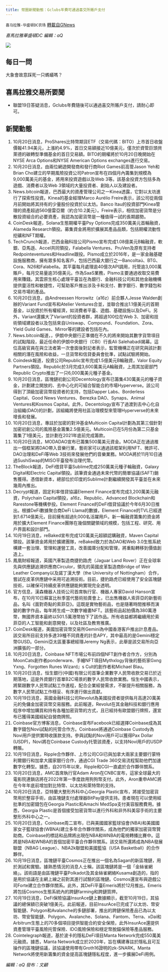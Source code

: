 ```yaml
---
title: 幣圈新聞動態：Gclubs年費可通過喜交所賬戶支付
---
```

`喜马拉雅-华盛顿DC农场` [轉載自GNews](https://gnews.org/zh-hans/1605604/)

*喜馬拉雅華盛頓DC 編輯：aQ*

![](http://himalayawashingtondc.org/wp-content/uploads/2021/07/ScreenShot-2021-07-31-at-16.20.22@2x.png)



## 每日一問





大象會故意踩死一只螞蟻嗎？





## 喜馬拉雅交易所要聞





- 聯盟19日答疑消息，Gclubs年費隨後可以通過喜交所賬戶支付，請耐心即可。






## 新聞動態





1. 10月20日消息，ProShares比特幣期貨ETF（交易代碼：BITO）上市首日收盤價報41.94美元，上漲約4.9%，首日交易額接近10億美元，僅次於資管巨頭貝萊德的碳轉型準備基金的首日交易額。BITO的期權將於10月20日晚開始在NYSE Arca Options和NYSE American Options exchanges進行交易。
2. 10月20日消息，由兩位網遊開發商和發行商Riot Games前高管Jason Yeh和Brian Cho建立的早期風險投資公司Patron宣布在四個月內籌集到規模為9,000萬美元的基金，將用來投資遊戲以及Web 3等。該基金投資方包括多為遊戲、消費者以及Web 3領域的大量投資者、創始人以及建設者。
3. News.bitcoin報道，巴西最大的資產管理公司之一Kinea透露，它對以太坊進行了探索性投資。Kinea的基金經理Marco Aurélio Freire表示，該公司從兩個月前開始將其持有的少量股份投資於以太坊。Banco Itau的投資部門Kinea管理的資產超過560億雷亞爾（約合10.2美元）。Freire表示，相信加密貨幣是分散投資組合的必要資產，我認為加密貨幣是一種值得一試的長期趨勢。
4. CoinDesk報道，Solana生態期權平臺Psy Options完成350萬美元首輪融資，Alameda Research領投。募集資金將用於擴展其產品品類，包括期權流動性挖礦和NFT期權。
5. TechCrunch報道，巴西金融科技公司Pismo宣布完成1.08億美元B輪融資，軟銀、亞馬遜、Accel共同領投，Falabella Ventures、PruVen及原有支持者Redpointeventures和Headline跟投。Pismo成立於2016年，是一家金融基礎設施服務商，擁有眾多知名客戶，包括巴西最大銀行之一BancoItaú、BTG、Cora、N26和Falabella。其平臺每月處理逾40億次API調用，托管逾3,000萬賬戶，每月交易量逾35億美元。作為SaaS業務，Pismo主要通過收取交易費用來賺錢。其雲原生核心處理平臺旨在為銀行、金融科技公司和其他金融機構提供靈活性和敏捷性，可幫助客戶推出涉及卡和支付、數字銀行、數字錢包和交易市場的產品。
6. 10月20日消息，由Andreessen Horowitz（a16z）前合夥人Jesse Walden創辦的Variant Fund宣布和Atelier Ventures合並，並聯合推出1.1億美元的首期基金，以投資於所有權經濟，如消費者平臺、遊戲、基礎設施以及DeFi。另外，Variant還擴大了Variant的投資者群，將超過100位在Web 3、加密和技術領域建設者以及包括來自Uniswap、Compound、Foundation、Zora、Yield Guild Games、Mirror等的建設者包括在內。
7. News.bitcoin報道，，伊朗中央銀行正準備在不久的將來開始其數字貨幣項目的試點階段，最近任命的伊朗中央銀行（CBI）行長Ali Salehabadi揭幕。這位高級官員在與立法者第一次會面後對記者表示，監管機構正在研究與該計劃相關的潛在風險和收益，一旦貨幣和信貸委員會批準，試點試驗將開始。
8. Coindesk報道，投資公司Republic宣布完成1.5億美元B輪融資，Valor Equity Partners領投。Republic於3月完成3,600萬美元A輪融資，上周其加密部門Republic Crypto推出了一只6,000萬美元種子基金。
9. 10月20日消息，區塊鏈初創公司Decentology宣布已籌集430萬美元的種子資金，計劃建立開放的、去中心化的可組合智能合約市場Hyperverse。該公司得到了頂級加密貨幣投資者的支持，包括Dapper Labs、Borderless Capital、Good News Ventures、Berezka DAO、Synaps、Animal Ventures和Kosmos Capital。此外，Decentology宣布了過渡到去中心化自治組織(DAO)的計劃，該組織將使用社區治理模型來管理Hyperverse的未來增長和發展。
10. 10月20日消息，專註於加密的對沖基金Multicoin Capital計劃為其第三個針對加密初創公司的風險基金籌集2.5億美元。Multicoin已在5月份為第二只基金籌集了1億美元，並計劃在2021年底前完成籌款。
11. 10月20日消息，MODADAO宣布已籌集500萬美元資金。MODA正在通過推出一個框架將DAO帶入音樂行業，藝術家可以通過該框架利用NFT、微許可、DAO治理和DeFi等Web 3技術來發展他們的音樂業務。MODA將於11月10日通過SushiSwap的MISO平臺發布治理代幣。
12. TheBlock報道，DeFi借貸平臺Sublime完成250萬美元種子輪融資，Galaxy Digital和Electric Capital領投。該筆資金通過未來代幣的簡單協議(SAFT)銷售獲得。憑借新資本，總部位於印度的Sublime計劃繼續開發其平臺並在未來幾周內推出。
13. Decrypt報道，固定利率借貸協議Element Finance宣布完成3,200萬美元融資，Polychain Capital領投，a16z、Republic、Advanced Blockchain和Rarestone等機構參投。Element Finance的DeFi借貸協議於今年6月30日推出。根據DeFi數據聚合商DeFi Llama的數據，Element Finance的TVL已經達到1.6714億美元，目前擁有超過9,000名活躍用戶。新一輪融資籌集的資金將用於擴大Element Finance團隊在幾個關鍵領域的規模，包括工程、研究、用戶界面和設計部門。
14. 10月19日消息，reBaked宣布完成120萬美元超額認購融資，Maven Capital領投。該筆資金將用於擴建團隊，reBaked致力於為DAO和Web 3.0生態系統構建一套治理、管理和運營工具，改善國庫分配和管理，將重點轉移到價值創造上。
15. 鳳凰財經報道，英國汽車製造商捷豹路虎（Jaguar Land Rover）正在全球率先與供應鏈追溯供應商Circulor，領先的英國皮革製造商Bridge of Weir Leather Company以及諾丁漢大學（the University of Nottingham）合作，嘗試在皮革供應鏈中采用可追溯技術。目前，捷豹路虎已經使用了安全區塊鏈技術，以確保可持續皮革供應鏈能夠實現完全透明。
16. 官方信息，漢森機器人技術公司首席執行官、機器人專家David Hanson宣布，在10月10日蘇富比秋季當代藝術拍賣會上，已出售機器人索菲亞的新藝術品，名叫《面對奇點的索菲亞》。這既是實物藝術品，也是隨著時間推移而演變的數字作品，每年將生成一次數字繪畫NFT。該藝術品起拍價為380萬港幣，無國界資本最終以501.5萬港幣拍下了該作品。所有收益都將繼續用於索菲亞的人工智能和創意開發，以及社區及教育推廣。
17. CoinDesk報道，美國加密貨幣交易所Gemini為中國香港客戶推出計息產品。該交易所目前支持多達39種不同資產的計息APY，其中最高的是Gemini穩定幣GUSD。Gemini亞太區董事總經理Jeremy Ng表示，此舉是該交易所向亞洲擴張的一部分。
18. 10月20日消息，Coinbase NFT市場公布前四個NFT創作者合作方，分別為MoonCats創作者ponderware、手繪NFT項目Mythxlogy背後的藝術家Gxng Yxng、Forgotten Runes Wizard』s Cult的創作者和Michael Blau。
19. 10月20日消息，恒生銀行(中國)有限公司首筆企業數字人民幣收款交易已於近期落地，這是外資銀行首單B2C場景的數字人民幣收款業務。恒生中國表示，將緊跟數字人民幣試點工作進程，配合企業經營需求，不斷提升相關服務，為數字人民幣試點工作穩妥、有序進行做出貢獻。
20. 10月19日消息，英國金融科技公司Revolut為美國投資者提供每月高達20萬美元的免傭金加密貨幣交易服務。此前報道，Revolut在其金融科技和銀行應用程序中增加購買和持有各種加密貨幣的方式，且已經持有歐盟銀行牌照，還宣布已獲得美國經紀自營商牌照。
21. Coinbase官方博客消息，Coinbase宣布Facebook已經選擇Coinbase成為其數字錢包Novi試點的托管合作方。Coinbase將通過Coinbase Custody為Novi用戶提供實時收匯款支持。參與試點的Novi用戶可以獲得Pax Dollar (USDP)，Novi將在Coinbase Custody托管該資產，以支持Novi用戶的USDP轉賬。
22. 10月19日消息，Ripple合作夥伴、上市公司CGI已與加拿大兩家主要銀行蒙特利爾銀行和加拿大國家銀行合作，通過CGI Trade 360交易流程幫助他們加速數字化轉型。據悉，自2015年以來，Ripple和CGI一直處於合作夥伴關系。
23. 10月20日消息，AMC首席執行官Adam Aron在CNBC宣布，這家全球最大的電影院連鎖店將在2022年第一季度啟用狗狗幣支付。此外，Aron重申AMC將在今年年底前增加對比特幣、以太坊和萊特幣的支持。
24. 10月20日消息，亞特蘭大整形外科中心Georgia Plastic宣布，將接受加密貨幣用於整容手術，由區塊鏈支付處理器BitPay提供支持。患者現在可以使用經批準的加密錢包在Georgia Plastic和Amachi MedSpa支付美容服務費用。據悉，Georgia Plastic是首個接受加密貨幣以進行外科和非外科美容手術的主要整形外科中心之一。
25. 10月20日消息，Coinbase周二宣布，已與美國國家籃球協會(NBA)和美國國家女子籃球協會(WBNA)建立多年合作夥伴關系，成為他們的獨家加密貨幣贊助商。Coinbase的標誌和品牌將出現在NBA和WNBA的電視轉播比賽中。這將是NBA和WNBA的首個加密平臺合作夥伴關系。該交易所還將成為NBA發展聯盟（NBAG League）、NBA2k聯盟和美國籃協（USA Basketball）的合作夥伴。
26. 10月19日消息，區塊鏈平臺Cosmos正在推出一個名為Sagan的新區塊鏈，用於測試和實驗。據熟悉情況的消息人士稱，該區塊鏈將是一個「金絲雀網絡」。該術語是由區塊鏈平臺Polkadot及其金絲雀網絡Kusama創造的，指的是用於協議在主網上線之前對其進行試驗的區塊鏈。Cosmos還宣布與遊戲公司Forte建立合作夥伴關系。此外，其DeFi平臺Emeris將於12月推出。Emeris將包括Cosmos生態系統內的跨鏈farming和跨鏈質押。
27. 10月19日消息，DeFi保險協議InsurAce鏈上數據顯示，截至10月19日，其協議的總保額已突破1億美元。此前報道，目前InsurAce已完成了以太坊、幣安智能鏈、Polygon和Avalanche的多鏈部署，推出的跨鏈保險產品已為以太坊、幣安智能鏈、Polygon、Avalanche、Solana、Fantom、Terra、xDai和Arbitrum生態上的70多個項目提供智能合約安全保險，此外InsurAce還提供資產管理平臺風險托管保險、IDO風險保險和穩定幣脫錨保險等產品服務。
28. Cointelegraph報道，基於波卡的隱私DeFi項目Manta Network完成550萬美元融資。據悉，Manta Network成立於2020年，旨在構建專註於隱私且可互操作的區塊鏈協議，該協議使用帶有Groth16證明的zk-SNARK。Manta Network將使用新籌集的資金提高區塊鏈隱私程度，進一步擴展DeFi用例。





*編輯：aQ
發布：文顧*
